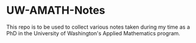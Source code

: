 # UW-AMATH-Notes

This repo is to be used to collect various notes taken during my time as a PhD in the University of Washington's Applied Mathematics program.
